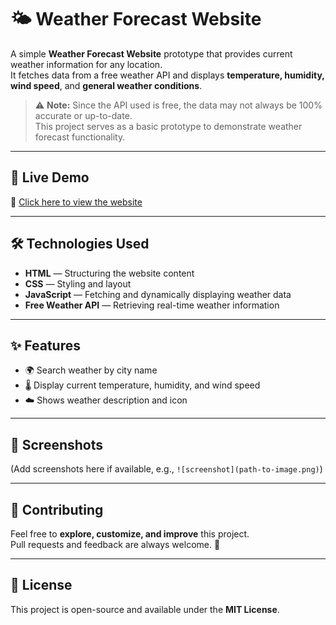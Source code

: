 # 🌤️ Weather Forecast Website

A simple **Weather Forecast Website** prototype that provides current weather information for any location.  
It fetches data from a free weather API and displays **temperature, humidity, wind speed**, and **general weather conditions**.

> ⚠️ **Note:** Since the API used is free, the data may not always be 100% accurate or up-to-date.  
> This project serves as a basic prototype to demonstrate weather forecast functionality.

---

## 🚀 Live Demo  
🔗 [Click here to view the website](https://lucent-puffpuff-d85f8b.netlify.app/)

---

## 🛠️ Technologies Used

- **HTML** — Structuring the website content  
- **CSS** — Styling and layout  
- **JavaScript** — Fetching and dynamically displaying weather data  
- **Free Weather API** — Retrieving real-time weather information  

---

## ✨ Features

- 🌍 Search weather by city name  
- 🌡️ Display current temperature, humidity, and wind speed  
- ☁️ Shows weather description and icon  

---

## 📸 Screenshots  
(Add screenshots here if available, e.g., `![screenshot](path-to-image.png)`)

---

## 🤝 Contributing  

Feel free to **explore, customize, and improve** this project.  
Pull requests and feedback are always welcome. 🚀  

---

## 📜 License  

This project is open-source and available under the **MIT License**.  

